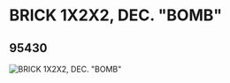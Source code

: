 # BRICK 1X2X2, DEC. "BOMB"
## 95430
![BRICK 1X2X2, DEC. "BOMB"](https://lc-www-live-s.legocdn.com/media/bricks/5/2/6031318.jpg)